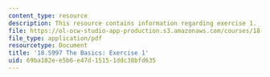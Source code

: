 ```yaml
---
content_type: resource
description: This resource contains information regarding exercise 1.
file: https://ol-ocw-studio-app-production.s3.amazonaws.com/courses/18-s997-introduction-to-matlab-programming-fall-2011/69ba102ee5b6e47d15151ddc38bfd635_MIT18_S997F11_Exercise_1.pdf
file_type: application/pdf
resourcetype: Document
title: '18.S997 The Basics: Exercise 1'
uid: 69ba102e-e5b6-e47d-1515-1ddc38bfd635
---
```


